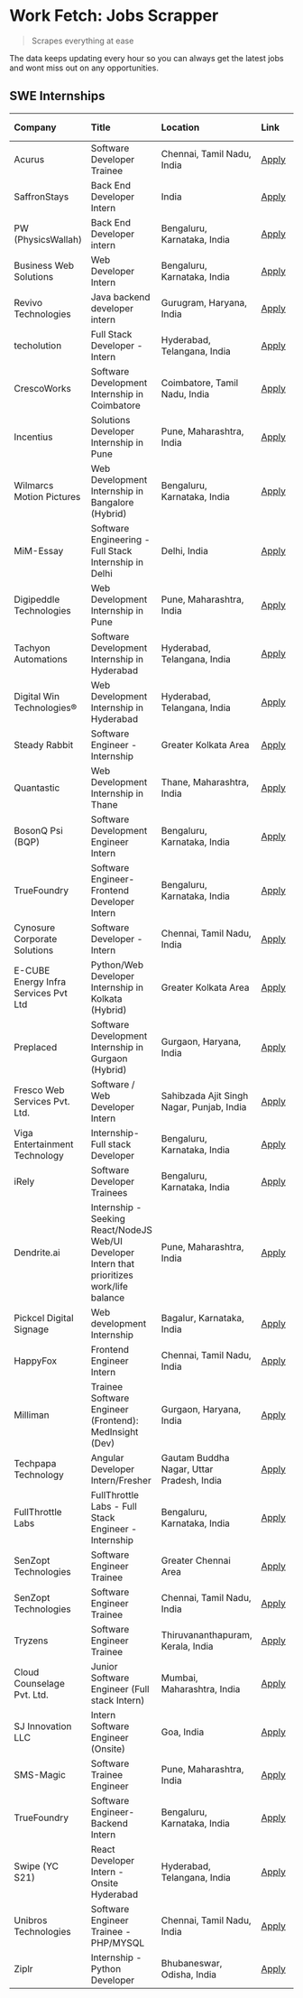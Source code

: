 # Work Fetch: Jobs Scrapper
> Scrapes everything at ease

The data keeps updating every hour so you can always get the latest jobs and wont miss out on any opportunities.

## SWE Internships
<!--START_SECTION:workfetch-->
| Company                              | Title                                                                                        | Location                                  | Link                                                                                                                                                                                                                                                                                                      | Date Posted   |
|:-------------------------------------|:---------------------------------------------------------------------------------------------|:------------------------------------------|:----------------------------------------------------------------------------------------------------------------------------------------------------------------------------------------------------------------------------------------------------------------------------------------------------------|:--------------|
| Acurus                               | Software Developer Trainee                                                                   | Chennai, Tamil Nadu, India                | [Apply](https://in.linkedin.com/jobs/view/software-developer-trainee-at-acurus-3907363844?position=17&pageNum=0&refId=NaOoc8V4CQ8RuR8TsRt0Bw%3D%3D&trackingId=wyu3JdMFxlKxHB%2FGWGYV5g%3D%3D&trk=public_jobs_jserp-result_search-card)                                                                    | 2024-04-23    |
| SaffronStays                         | Back End Developer Intern                                                                    | India                                     | [Apply](https://in.linkedin.com/jobs/view/back-end-developer-intern-at-saffronstays-3904615385?position=55&pageNum=0&refId=NaOoc8V4CQ8RuR8TsRt0Bw%3D%3D&trackingId=wCCp5crdpRiFT3RVi0csJA%3D%3D&trk=public_jobs_jserp-result_search-card)                                                                 | 2024-04-23    |
| PW (PhysicsWallah)                   | Back End Developer intern                                                                    | Bengaluru, Karnataka, India               | [Apply](https://in.linkedin.com/jobs/view/back-end-developer-intern-at-pw-physicswallah-3907293630?position=46&pageNum=0&refId=NaOoc8V4CQ8RuR8TsRt0Bw%3D%3D&trackingId=H9dpVaEuWs5aoU1%2FwQ5YLA%3D%3D&trk=public_jobs_jserp-result_search-card)                                                           | 2024-04-22    |
| Business Web Solutions               | Web Developer Intern                                                                         | Bengaluru, Karnataka, India               | [Apply](https://in.linkedin.com/jobs/view/web-developer-intern-at-business-web-solutions-3906717928?position=20&pageNum=0&refId=NaOoc8V4CQ8RuR8TsRt0Bw%3D%3D&trackingId=AvbPc8i5a2tINmX9MsexiA%3D%3D&trk=public_jobs_jserp-result_search-card)                                                            | 2024-04-20    |
| Revivo Technologies                  | Java backend developer intern                                                                | Gurugram, Haryana, India                  | [Apply](https://in.linkedin.com/jobs/view/java-backend-developer-intern-at-revivo-technologies-3906034446?position=25&pageNum=0&refId=NaOoc8V4CQ8RuR8TsRt0Bw%3D%3D&trackingId=Svcd440qsZWObxR2vIw%2FuQ%3D%3D&trk=public_jobs_jserp-result_search-card)                                                    | 2024-04-19    |
| techolution                          | Full Stack Developer - Intern                                                                | Hyderabad, Telangana, India               | [Apply](https://in.linkedin.com/jobs/view/full-stack-developer-intern-at-techolution-3904814977?position=27&pageNum=0&refId=NaOoc8V4CQ8RuR8TsRt0Bw%3D%3D&trackingId=n%2BfhzxC7oEKKGch6KqU%2FtA%3D%3D&trk=public_jobs_jserp-result_search-card)                                                            | 2024-04-18    |
| CrescoWorks                          | Software Development Internship in Coimbatore                                                | Coimbatore, Tamil Nadu, India             | [Apply](https://in.linkedin.com/jobs/view/software-development-internship-in-coimbatore-at-crescoworks-3904327953?position=6&pageNum=0&refId=NaOoc8V4CQ8RuR8TsRt0Bw%3D%3D&trackingId=3YanxXScbjmkidPcHs%2BeEQ%3D%3D&trk=public_jobs_jserp-result_search-card)                                             | 2024-04-17    |
| Incentius                            | Solutions Developer Internship in Pune                                                       | Pune, Maharashtra, India                  | [Apply](https://in.linkedin.com/jobs/view/solutions-developer-internship-in-pune-at-incentius-3904329499?position=14&pageNum=0&refId=NaOoc8V4CQ8RuR8TsRt0Bw%3D%3D&trackingId=Xm%2FS8zv5dGZ1FoNVjhNsGQ%3D%3D&trk=public_jobs_jserp-result_search-card)                                                     | 2024-04-17    |
| Wilmarcs Motion Pictures             | Web Development Internship in Bangalore (Hybrid)                                             | Bengaluru, Karnataka, India               | [Apply](https://in.linkedin.com/jobs/view/web-development-internship-in-bangalore-hybrid-at-wilmarcs-motion-pictures-3904333111?position=37&pageNum=0&refId=NaOoc8V4CQ8RuR8TsRt0Bw%3D%3D&trackingId=bZptI9Efr87FbPrVGfN9pw%3D%3D&trk=public_jobs_jserp-result_search-card)                                | 2024-04-17    |
| MiM-Essay                            | Software Engineering - Full Stack Internship in Delhi                                        | Delhi, India                              | [Apply](https://in.linkedin.com/jobs/view/software-engineering-full-stack-internship-in-delhi-at-mim-essay-3901647332?position=19&pageNum=0&refId=NaOoc8V4CQ8RuR8TsRt0Bw%3D%3D&trackingId=61G4JiKMzE%2FAeFLmi13KUA%3D%3D&trk=public_jobs_jserp-result_search-card)                                        | 2024-04-15    |
| Digipeddle Technologies              | Web Development Internship in Pune                                                           | Pune, Maharashtra, India                  | [Apply](https://in.linkedin.com/jobs/view/web-development-internship-in-pune-at-digipeddle-technologies-3898605884?position=38&pageNum=0&refId=NaOoc8V4CQ8RuR8TsRt0Bw%3D%3D&trackingId=x1KGTDhMV2cJ7Tbq4GbgZQ%3D%3D&trk=public_jobs_jserp-result_search-card)                                             | 2024-04-13    |
| Tachyon Automations                  | Software Development Internship in Hyderabad                                                 | Hyderabad, Telangana, India               | [Apply](https://in.linkedin.com/jobs/view/software-development-internship-in-hyderabad-at-tachyon-automations-3896969464?position=23&pageNum=0&refId=NaOoc8V4CQ8RuR8TsRt0Bw%3D%3D&trackingId=cRtnB%2BpY%2BbY0EeDw2bQkkw%3D%3D&trk=public_jobs_jserp-result_search-card)                                   | 2024-04-12    |
| Digital Win Technologies®            | Web Development Internship in Hyderabad                                                      | Hyderabad, Telangana, India               | [Apply](https://in.linkedin.com/jobs/view/web-development-internship-in-hyderabad-at-digital-win-technologies%C2%AE-3893193501?position=48&pageNum=0&refId=NaOoc8V4CQ8RuR8TsRt0Bw%3D%3D&trackingId=s91dy9LkSoEXF6hWVkQtFA%3D%3D&trk=public_jobs_jserp-result_search-card)                                 | 2024-04-10    |
| Steady Rabbit                        | Software Engineer - Internship                                                               | Greater Kolkata Area                      | [Apply](https://in.linkedin.com/jobs/view/software-engineer-internship-at-steady-rabbit-3885171077?position=5&pageNum=0&refId=NaOoc8V4CQ8RuR8TsRt0Bw%3D%3D&trackingId=1EQpvxoa%2BmElRmJHHfumoQ%3D%3D&trk=public_jobs_jserp-result_search-card)                                                            | 2024-04-08    |
| Quantastic                           | Web Development Internship in Thane                                                          | Thane, Maharashtra, India                 | [Apply](https://in.linkedin.com/jobs/view/web-development-internship-in-thane-at-quantastic-3888221292?position=57&pageNum=0&refId=NaOoc8V4CQ8RuR8TsRt0Bw%3D%3D&trackingId=eRxJNq8dj8LccdYYAmVVPg%3D%3D&trk=public_jobs_jserp-result_search-card)                                                         | 2024-04-08    |
| BosonQ Psi (BQP)                     | Software Development Engineer Intern                                                         | Bengaluru, Karnataka, India               | [Apply](https://in.linkedin.com/jobs/view/software-development-engineer-intern-at-bosonq-psi-bqp-3888328596?position=22&pageNum=0&refId=NaOoc8V4CQ8RuR8TsRt0Bw%3D%3D&trackingId=gqj54V%2FMBZH6LTAWoq2IQg%3D%3D&trk=public_jobs_jserp-result_search-card)                                                  | 2024-04-06    |
| TrueFoundry                          | Software Engineer- Frontend Developer Intern                                                 | Bengaluru, Karnataka, India               | [Apply](https://in.linkedin.com/jobs/view/software-engineer-frontend-developer-intern-at-truefoundry-3887320206?position=13&pageNum=0&refId=NaOoc8V4CQ8RuR8TsRt0Bw%3D%3D&trackingId=1hDFhOiokgEfbtUrPf7FeQ%3D%3D&trk=public_jobs_jserp-result_search-card)                                                | 2024-04-05    |
| Cynosure Corporate Solutions         | Software Developer -Intern                                                                   | Chennai, Tamil Nadu, India                | [Apply](https://in.linkedin.com/jobs/view/software-developer-intern-at-cynosure-corporate-solutions-3884767755?position=15&pageNum=0&refId=NaOoc8V4CQ8RuR8TsRt0Bw%3D%3D&trackingId=69OMBcRhmNJK40UWV4RqHg%3D%3D&trk=public_jobs_jserp-result_search-card)                                                 | 2024-04-04    |
| E-CUBE Energy Infra Services Pvt Ltd | Python/Web Developer Internship in Kolkata (Hybrid)                                          | Greater Kolkata Area                      | [Apply](https://in.linkedin.com/jobs/view/python-web-developer-internship-in-kolkata-hybrid-at-e-cube-energy-infra-services-pvt-ltd-3882160442?position=8&pageNum=0&refId=NaOoc8V4CQ8RuR8TsRt0Bw%3D%3D&trackingId=XcZw1UJ85hzR%2BkXl3HAHJA%3D%3D&trk=public_jobs_jserp-result_search-card)                | 2024-04-02    |
| Preplaced                            | Software Development Internship in Gurgaon (Hybrid)                                          | Gurgaon, Haryana, India                   | [Apply](https://in.linkedin.com/jobs/view/software-development-internship-in-gurgaon-hybrid-at-preplaced-3880567870?position=18&pageNum=0&refId=NaOoc8V4CQ8RuR8TsRt0Bw%3D%3D&trackingId=%2BV2qIqExE8eviboChUaN9w%3D%3D&trk=public_jobs_jserp-result_search-card)                                          | 2024-04-01    |
| Fresco Web Services Pvt. Ltd.        | Software / Web Developer Intern                                                              | Sahibzada Ajit Singh Nagar, Punjab, India | [Apply](https://in.linkedin.com/jobs/view/software-web-developer-intern-at-fresco-web-services-pvt-ltd-3880552598?position=50&pageNum=0&refId=NaOoc8V4CQ8RuR8TsRt0Bw%3D%3D&trackingId=U4GsmQYcYOxUCumI25Udgg%3D%3D&trk=public_jobs_jserp-result_search-card)                                              | 2024-04-01    |
| Viga Entertainment Technology        | Internship-Full stack Developer                                                              | Bengaluru, Karnataka, India               | [Apply](https://in.linkedin.com/jobs/view/internship-full-stack-developer-at-viga-entertainment-technology-3870669789?position=21&pageNum=0&refId=NaOoc8V4CQ8RuR8TsRt0Bw%3D%3D&trackingId=jAEinnzEvPE17Uyqjft7OQ%3D%3D&trk=public_jobs_jserp-result_search-card)                                          | 2024-03-25    |
| iRely                                | Software Developer Trainees                                                                  | Bengaluru, Karnataka, India               | [Apply](https://in.linkedin.com/jobs/view/software-developer-trainees-at-irely-3860566039?position=2&pageNum=0&refId=NaOoc8V4CQ8RuR8TsRt0Bw%3D%3D&trackingId=a5u7yXO9yI7wV6GkjvESpQ%3D%3D&trk=public_jobs_jserp-result_search-card)                                                                       | 2024-03-18    |
| Dendrite.ai                          | Internship - Seeking React/NodeJS Web/UI Developer Intern that prioritizes work/life balance | Pune, Maharashtra, India                  | [Apply](https://in.linkedin.com/jobs/view/internship-seeking-react-nodejs-web-ui-developer-intern-that-prioritizes-work-life-balance-at-dendrite-ai-3853583200?position=30&pageNum=0&refId=NaOoc8V4CQ8RuR8TsRt0Bw%3D%3D&trackingId=BPMJEcnNb7g61oRjF8rPGg%3D%3D&trk=public_jobs_jserp-result_search-card) | 2024-03-12    |
| Pickcel Digital Signage              | Web development Internship                                                                   | Bagalur, Karnataka, India                 | [Apply](https://in.linkedin.com/jobs/view/web-development-internship-at-pickcel-digital-signage-3849506118?position=49&pageNum=0&refId=NaOoc8V4CQ8RuR8TsRt0Bw%3D%3D&trackingId=yweId77cFIwQ5H%2F6wX633Q%3D%3D&trk=public_jobs_jserp-result_search-card)                                                   | 2024-03-08    |
| HappyFox                             | Frontend Engineer Intern                                                                     | Chennai, Tamil Nadu, India                | [Apply](https://in.linkedin.com/jobs/view/frontend-engineer-intern-at-happyfox-3848357951?position=45&pageNum=0&refId=NaOoc8V4CQ8RuR8TsRt0Bw%3D%3D&trackingId=EGbH27zqPoT9DLdQd%2BMl0A%3D%3D&trk=public_jobs_jserp-result_search-card)                                                                    | 2024-03-07    |
| Milliman                             | Trainee Software Engineer (Frontend): MedInsight (Dev)                                       | Gurgaon, Haryana, India                   | [Apply](https://in.linkedin.com/jobs/view/trainee-software-engineer-frontend-medinsight-dev-at-milliman-3792874280?position=9&pageNum=0&refId=NaOoc8V4CQ8RuR8TsRt0Bw%3D%3D&trackingId=S1jljcRyxtiStm2aSgpatw%3D%3D&trk=public_jobs_jserp-result_search-card)                                              | 2024-03-01    |
| Techpapa Technology                  | Angular Developer Intern/Fresher                                                             | Gautam Buddha Nagar, Uttar Pradesh, India | [Apply](https://in.linkedin.com/jobs/view/angular-developer-intern-fresher-at-techpapa-technology-3834305862?position=53&pageNum=0&refId=NaOoc8V4CQ8RuR8TsRt0Bw%3D%3D&trackingId=zUUePUPftiMT%2BqQDj%2Fv5sA%3D%3D&trk=public_jobs_jserp-result_search-card)                                               | 2024-02-20    |
| FullThrottle Labs                    | FullThrottle Labs - Full Stack Engineer - Internship                                         | Bengaluru, Karnataka, India               | [Apply](https://in.linkedin.com/jobs/view/fullthrottle-labs-full-stack-engineer-internship-at-fullthrottle-labs-3829636016?position=52&pageNum=0&refId=NaOoc8V4CQ8RuR8TsRt0Bw%3D%3D&trackingId=TKYQG2WiDduOZqOfwgtxBg%3D%3D&trk=public_jobs_jserp-result_search-card)                                     | 2024-02-17    |
| SenZopt Technologies                 | Software Engineer Trainee                                                                    | Greater Chennai Area                      | [Apply](https://in.linkedin.com/jobs/view/software-engineer-trainee-at-senzopt-technologies-3827688781?position=29&pageNum=0&refId=NaOoc8V4CQ8RuR8TsRt0Bw%3D%3D&trackingId=3uKxwUAFPflaKd6rb2K%2FXA%3D%3D&trk=public_jobs_jserp-result_search-card)                                                       | 2024-02-12    |
| SenZopt Technologies                 | Software Engineer Trainee                                                                    | Chennai, Tamil Nadu, India                | [Apply](https://in.linkedin.com/jobs/view/software-engineer-trainee-at-senzopt-technologies-3827686880?position=44&pageNum=0&refId=NaOoc8V4CQ8RuR8TsRt0Bw%3D%3D&trackingId=MbPXHQ8CMfxM1%2FIS6pe9kg%3D%3D&trk=public_jobs_jserp-result_search-card)                                                       | 2024-02-12    |
| Tryzens                              | Software Engineer Trainee                                                                    | Thiruvananthapuram, Kerala, India         | [Apply](https://in.linkedin.com/jobs/view/software-engineer-trainee-at-tryzens-3809363491?position=31&pageNum=0&refId=NaOoc8V4CQ8RuR8TsRt0Bw%3D%3D&trackingId=1beHUCe79%2FMzZmL2bCy4zA%3D%3D&trk=public_jobs_jserp-result_search-card)                                                                    | 2024-01-18    |
| Cloud Counselage Pvt. Ltd.           | Junior Software Engineer (Full stack Intern)                                                 | Mumbai, Maharashtra, India                | [Apply](https://in.linkedin.com/jobs/view/junior-software-engineer-full-stack-intern-at-cloud-counselage-pvt-ltd-3803132814?position=24&pageNum=0&refId=NaOoc8V4CQ8RuR8TsRt0Bw%3D%3D&trackingId=z4XHbKszYkzC41bkvAncBw%3D%3D&trk=public_jobs_jserp-result_search-card)                                    | 2024-01-11    |
| SJ Innovation LLC                    | Intern Software Engineer (Onsite)                                                            | Goa, India                                | [Apply](https://in.linkedin.com/jobs/view/intern-software-engineer-onsite-at-sj-innovation-llc-3799959011?position=39&pageNum=0&refId=NaOoc8V4CQ8RuR8TsRt0Bw%3D%3D&trackingId=5B2ECT0zNDqCYLG4EKjpGg%3D%3D&trk=public_jobs_jserp-result_search-card)                                                      | 2024-01-11    |
| SMS-Magic                            | Software Trainee Engineer                                                                    | Pune, Maharashtra, India                  | [Apply](https://in.linkedin.com/jobs/view/software-trainee-engineer-at-sms-magic-3761409781?position=26&pageNum=0&refId=NaOoc8V4CQ8RuR8TsRt0Bw%3D%3D&trackingId=LNx5LINnlW6dxFhiJWJOvQ%3D%3D&trk=public_jobs_jserp-result_search-card)                                                                    | 2023-11-16    |
| TrueFoundry                          | Software Engineer-Backend Intern                                                             | Bengaluru, Karnataka, India               | [Apply](https://in.linkedin.com/jobs/view/software-engineer-backend-intern-at-truefoundry-3779508170?position=28&pageNum=0&refId=NaOoc8V4CQ8RuR8TsRt0Bw%3D%3D&trackingId=%2Fz9nFUbveHgyFYpb6d%2F7pg%3D%3D&trk=public_jobs_jserp-result_search-card)                                                       | 2023-11-10    |
| Swipe (YC S21)                       | React Developer Intern - Onsite Hyderabad                                                    | Hyderabad, Telangana, India               | [Apply](https://in.linkedin.com/jobs/view/react-developer-intern-onsite-hyderabad-at-swipe-yc-s21-3737600089?position=33&pageNum=0&refId=NaOoc8V4CQ8RuR8TsRt0Bw%3D%3D&trackingId=9nmD3G8UQx4ouKxDgGuYIw%3D%3D&trk=public_jobs_jserp-result_search-card)                                                   | 2023-10-13    |
| Unibros Technologies                 | Software Engineer Trainee - PHP/MYSQL                                                        | Chennai, Tamil Nadu, India                | [Apply](https://in.linkedin.com/jobs/view/software-engineer-trainee-php-mysql-at-unibros-technologies-3656599241?position=32&pageNum=0&refId=NaOoc8V4CQ8RuR8TsRt0Bw%3D%3D&trackingId=ulv9QzPpsq%2FDTlWhAs59ow%3D%3D&trk=public_jobs_jserp-result_search-card)                                             | 2023-06-12    |
| Ziplr                                | Internship - Python Developer                                                                | Bhubaneswar, Odisha, India                | [Apply](https://in.linkedin.com/jobs/view/internship-python-developer-at-ziplr-3645677592?position=60&pageNum=0&refId=NaOoc8V4CQ8RuR8TsRt0Bw%3D%3D&trackingId=t%2B1qZzjegVSXT4uRHQPMwQ%3D%3D&trk=public_jobs_jserp-result_search-card)                                                                    | 2023-06-02    |
<!--END_SECTION:workfetch-->
